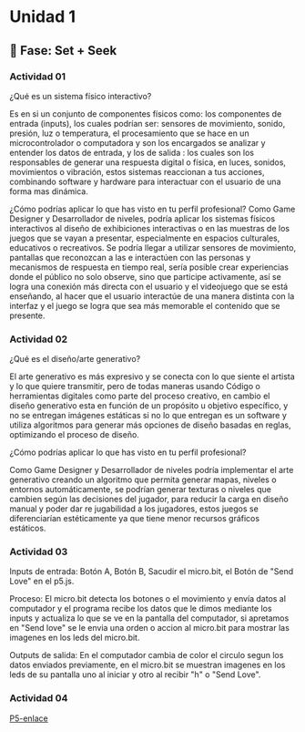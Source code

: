 # Unidad 1

## 🔎 Fase: Set + Seek

### Actividad 01
¿Qué es un sistema físico interactivo?

Es en si un conjunto de componentes físicos como: los componentes de entrada (inputs), los cuales podrían ser: sensores de movimiento, sonido, presión, luz o temperatura, el procesamiento que se hace en un microcontrolador o computadora y son los encargados se analizar y entender los datos de entrada, y los de salida : los cuales son los responsables de generar una respuesta digital o física, en luces, sonidos, movimientos o vibración, estos sistemas reaccionan a tus acciones, combinando software y hardware para interactuar con el usuario de una forma mas dinámica.

¿Cómo podrías aplicar lo que has visto en tu perfil profesional?
Como Game Designer y Desarrollador de niveles, podría aplicar los sistemas físicos interactivos al diseño de exhibiciones interactivas o en las muestras de los juegos que se vayan a presentar, especialmente en espacios culturales, educativos o recreativos. Se podría llegar a utilizar sensores de movimiento, pantallas que reconozcan a las e interactúen con las personas y mecanismos de respuesta en tiempo real, sería posible crear experiencias donde el público no solo observe, sino que participe activamente, así se logra una conexión más directa con el usuario y el videojuego que se está enseñando, al hacer que el usuario interactúe de una manera distinta con la interfaz y el juego se logra que sea más memorable el contenido que se presente.

### Actividad 02
¿Qué es el diseño/arte generativo?

El arte generativo es más expresivo y se conecta con lo que siente el artista y lo que quiere transmitir, pero de todas maneras usando Código o herramientas digitales como parte del proceso creativo, en cambio el diseño generativo esta en función de un propósito u objetivo específico, y no se entregan imágenes estáticas si no lo que entregan es un software y utiliza algoritmos para generar más opciones de diseño basadas en reglas, optimizando el proceso de diseño.

¿Cómo podrías aplicar lo que has visto en tu perfil profesional?

Como Game Designer y Desarrollador de niveles podría implementar el arte generativo creando un algoritmo que permita generar mapas, niveles o entornos automáticamente, se podrían generar texturas o niveles que cambien según las decisiones del jugador, para reducir la carga en diseño manual y poder dar re jugabilidad a los jugadores, estos juegos se diferenciarían estéticamente ya que tiene menor recursos gráficos estáticos.

### Actividad 03

Inputs de entrada:
Botón A, Botón B, Sacudir el micro.bit, el Botón de "Send Love" en el p5.js.

Proceso:
El micro.bit detecta los botones o el movimiento y envía datos al computador y el programa recibe los datos que le dimos mediante los inputs y actualiza lo que se ve en la pantalla del computador, si apretamos en "Send love" se le envia una orden o accion al micro.bit para mostrar las imagenes en los leds del micro.bit.

Outputs de salida:
En el computador cambia de color el circulo segun los datos enviados previamente, en el micro.bit se muestran imagenes en los leds de su pantalla uno al iniciar y otro al recibir "h" o "Send Love".

### Actividad 04

[P5-enlace]((https://editor.p5js.org/davi0309/sketches/IY58J5_Cs))
